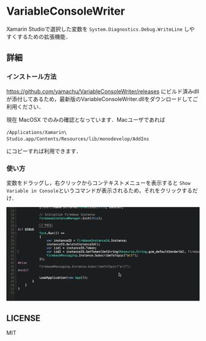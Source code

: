 # VariableConsoleWriter

Xamarin Studioで選択した変数を
`System.Diagnostics.Debug.WriteLine`
しやすくするための拡張機能．

## 詳細
### インストール方法
https://github.com/yamachu/VariableConsoleWriter/releases にビルド済みdllが添付してあるため，最新版のVariableConsoleWriter.dllをダウンロードしてご利用ください．  

現在 MacOSX でのみの確認となっています．Macユーザであれば

`/Applications/Xamarin\ Studio.app/Contents/Resources/lib/monodevelop/AddIns`

にコピーすれば利用できます．

### 使い方
変数をドラッグし，右クリックからコンテキストメニューを表示すると
`Show Variable in Console`というコマンドが表示されるため，それをクリックするだけ．

![例](./Document/screen_shot_1.gif)

## LICENSE
MIT

